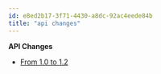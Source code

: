 ```yaml
---
id: e8ed2b17-3f71-4430-a8dc-92ac4eede84b
title: "api changes"
---
```



**API Changes**

-   [From 1.0 to 1.2](from_1.0_to_1.2)
